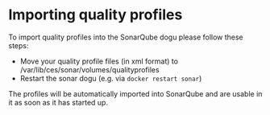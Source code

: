 # Importing quality profiles

To import quality profiles into the SonarQube dogu please follow these steps:

- Move your quality profile files (in xml format) to /var/lib/ces/sonar/volumes/qualityprofiles
- Restart the sonar dogu (e.g. via `docker restart sonar`)

The profiles will be automatically imported into SonarQube and are usable in it as soon as it has started up.
